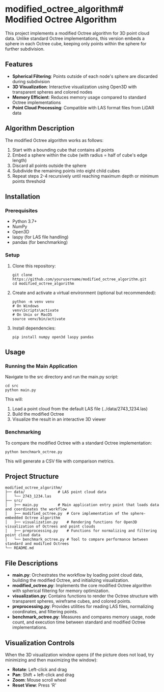# modified_octree_algorithm# Modified Octree Algorithm

This project implements a modified Octree algorithm for 3D point cloud data. Unlike standard Octree implementations, this version embeds a sphere in each Octree cube, keeping only points within the sphere for further subdivision.

## Features

- **Spherical Filtering**: Points outside of each node's sphere are discarded during subdivision
- **3D Visualization**: Interactive visualization using Open3D with transparent spheres and colored nodes
- **Memory Efficient**: Reduces memory usage compared to standard Octree implementations
- **Point Cloud Processing**: Compatible with LAS format files from LiDAR data

## Algorithm Description

The modified Octree algorithm works as follows:
1. Start with a bounding cube that contains all points
2. Embed a sphere within the cube (with radius = half of cube's edge length)
3. Discard all points outside the sphere
4. Subdivide the remaining points into eight child cubes
5. Repeat steps 2-4 recursively until reaching maximum depth or minimum points threshold

## Installation

### Prerequisites

- Python 3.7+
- NumPy
- Open3D
- laspy (for LAS file handling)
- pandas (for benchmarking)

### Setup

1. Clone this repository:
   ```
   git clone https://github.com/yourusername/modified_octree_algorithm.git
   cd modified_octree_algorithm
   ```

2. Create and activate a virtual environment (optional but recommended):
   ```
   python -m venv venv
   # On Windows
   venv\Scripts\activate
   # On Unix or MacOS
   source venv/bin/activate
   ```

3. Install dependencies:
   ```
   pip install numpy open3d laspy pandas
   ```

## Usage

### Running the Main Application

Navigate to the src directory and run the main.py script:

```
cd src
python main.py
```

This will:
1. Load a point cloud from the default LAS file (../data/2743_1234.las)
2. Build the modified Octree
3. Visualize the result in an interactive 3D viewer

### Benchmarking

To compare the modified Octree with a standard Octree implementation:

```
python benchmark_octree.py
```

This will generate a CSV file with comparison metrics.

## Project Structure

```
modified_octree_algorithm/
├── data/               # LAS point cloud data
│   └── 2743_1234.las
├── src/
│   ├── main.py         # Main application entry point that loads data and coordinates the workflow
│   ├── modified_octree.py  # Core implementation of the sphere-embedded Octree algorithm
│   ├── visualization.py    # Rendering functions for Open3D visualization of Octrees and point clouds
│   ├── preprocessing.py    # Functions for normalizing and filtering point cloud data
│   └── benchmark_octree.py # Tool to compare performance between standard and modified Octrees
└── README.md
```

## File Descriptions

- **main.py**: Orchestrates the workflow by loading point cloud data, building the modified Octree, and initializing visualization.
- **modified_octree.py**: Implements the core modified Octree algorithm with spherical filtering for memory optimization.
- **visualization.py**: Contains functions to render the Octree structure with transparent spheres, wireframe cubes, and colored points.
- **preprocessing.py**: Provides utilities for reading LAS files, normalizing coordinates, and filtering points.
- **benchmark_octree.py**: Measures and compares memory usage, node count, and execution time between standard and modified Octree implementations.

## Visualization Controls

When the 3D visualization window opens (if the picture does not load, try minimizing and then maximizing the window):
- **Rotate**: Left-click and drag
- **Pan**: Shift + left-click and drag
- **Zoom**: Mouse scroll wheel
- **Reset View**: Press 'R'
